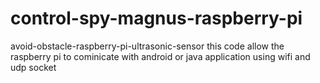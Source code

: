 # control-spy-magnus-raspberry-pi
avoid-obstacle-raspberry-pi-ultrasonic-sensor
this code allow the raspberry pi to cominicate with android or java application using wifi and udp socket
